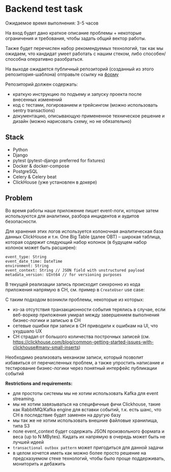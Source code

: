 # Backend test task

Ожидаемое время выполнения: 3-5 часов

На вход будет дано краткое описание проблемы + некоторые ограничения и требования, чтобы задать общий вектор работы. 

Также будет перечислен набор рекомендуемых технологий, так как мы ожидаем, что кандидат умеет работать с нашим стеком, либо способен/способна оперативно разобраться.

На выходе ожидается публичный репозиторий (созданный из этого репозитория-шаблона) отправьте ссылку на
[форму](https://hiretechfast.typeform.com/to/QZ55qiDi)


Репозиторий должен содержать:

- краткую инструкцию по подъему и запуску проекта после внесенных изменений
- код с тестами, логированием и трейсингом (можно использовать sentry transactions)
- документацию, описывающую примененное техническое решение и дизайн (можно нарисовать схему, но не обязательно)

## Stack

- Python
- Django
- pytest (pytest-django preferred for fixtures)
- Docker & docker-compose
- PostgreSQL
- Celery & Celery beat
- ClickHouse (уже установлен в докере)

## Problem

Во время работы наше приложение пишет event-логи, которые затем используются для аналитики, разбора инцидентов и аудитов безопасности.

Для хранения этих логов используется колоночная аналитическая база данных ClickHouse и т.н. One Big Table (далее OBT) – широкая таблица, которая содержит следующий набор колонок (в будущем набор колонок может быть расширен):

```
event_type: String
event_date_time: DateTime
environment: String
event_context: String // JSON field with unstructured payload
metadata_version: UInt64 // for versioning purposes
```

В текущей реализации запись происходит синхронно из кода приложения напрямую в CH, см. пример в `CreateUser` use case:

С таким подходом возникли проблемы, некоторые из которых:

- из-за отсутствия транзакционности события терялись в случае, если веб-воркер приложения умирал между завершением выполнения бизнес-логики и записью в CH
- сетевые ошибки при записи в CH приводили к ошибкам на UI, что ухудшало UX
- CH страдал от большого количества построчных записей (см. https://clickhouse.com/blog/common-getting-started-issues-with-clickhouse#many-small-inserts)

Необходимо реализовать механизм записи, который позволит избавиться от перечисленных проблем, а также упростить написание и тестирование бизнес-логики через понятный интерфейс публикации событий

**Restrictions and requirements:**

- для простоты системы мы не хотим использовать Kafka для event streaming.
- мы не хотим завязываться на специфичные фичи Clickhouse, такие как RabbitMQ/Kafka engine для вставки событий, т.к. есть шанс, что CH в последствие будет заменен на другую базу
- мы так же не хотим использовать внешние файловые хранилища, типа S3
- поле event_context будет содержать JSON произвольного формата и веса (up to N MBytes). Кидать их напрямую в очередь может быть не лучшей идеей
- `transactional outbox pattern` может пригодиться для данной задачи
- в целом хочется иметь как можно более просто решение на предсказуемом стеке технологий, чтобы было проще поддерживать, мониторить и дебажить
